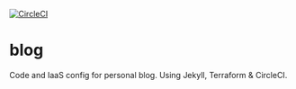 [![CircleCI](https://circleci.com/gh/nomadicj/blog/tree/master.svg?style=shield)](https://circleci.com/gh/nomadicj/blog/tree/master)
# blog

Code and IaaS config for personal blog. Using Jekyll, Terraform  & CircleCI.
